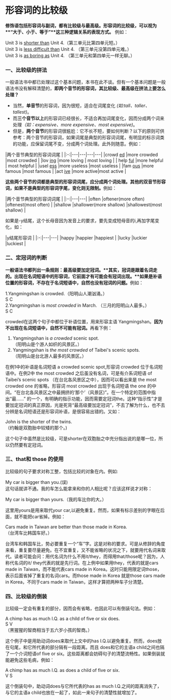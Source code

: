# 形容词的比较级

<b>**修饰语包括形容词与副词，都有比较级与最高级**。形容词的比较级，可以视为**“大于、小于、等于”**这三种逻辑关系的表现方式。</b> 例如：  
>  
Unit 3 is <u>shorter than</u> Unit 4.（第三单元比第四单元短。）  
Unit 3 is <u>less difficult than</u> Unit 4. （第三单元没第四单元难。）  
Unit 3 is <u>as boring as</u> Unit 4. （第三单元和第四单元一样无聊。）  


### 一、比较级的拼法


一般语法书中都已处理过这个基本问题，本书在此不谈。但有一个基本问题是一般语法书没有解释清楚的，<b>即两个音节的形容词，其比较级、最高级在拼法上要怎么处理？</b>  
- 当然，**单音节**的形容词，因为很短，适合在词尾变化<em> (如:tall、taller、tallest)</em>。  
- 而**三个音节以上**的形容词已经很长，不适合再加词尾变化，因而分成两个词来处理<em>（如：expensive、more expensive、most expensive)</em>。  
- 但是，**两个音节**的形容词很尴尬：它不长不短，要如何判断？以下的原则可供参考：两个音节的形容词，如果词尾是典型的形容词词尾，有明显的标示词类的功能，应保留词尾不变，分成两个词处理。此外则随意。例如：  

|两个音节典型的形容词词尾             |
|:-:|---|---|---|---|
|crowd <u>ed</u>  |more crowded   |most crowded  |
|lov <u>ing</u>   |more loving   | most loving   |
| help <u>ful</u>  |more helpful   | most helpful   |
|usel <u>ess</u>   |more useless   |most useless   |
|fam <u>ous</u>   |more famous   |most famous   |
|act <u>ive</u>   |more active|most active   |

<b>这些两个音节的词都是典型的形容词词尾，应分成两个词处理。其他的双音节形容词，如果不是典型的形容词字尾，变化则无限制。</b>例如：  

|两个音节典型的形容词词尾     |
|:-:|---|---|
|often   |oftener(more often)   |oftenest(most often)   |
|shallow   |shallower(more shallow)   |shallowest(most shallow)   |

如果是-y结尾，这个长母音因为发音上的要求，要先变成短母音的i,再加字尾变化，如：  

|y结尾形容词   |
|:-:|---|---|
|happy   |happier   |happiest   |
|lucky   |luckier   |luckiest   |


### 二、定冠词的判断


<b>一般语法书都列出一条规则：最高级要加定冠词。**其实，冠词是跟着名词走的。出现在名词短语中的形容词，它前面才有可能会有冠词出现。**如果是补语位置的形容词，不存在于名词短语中，自然也没有冠词的问题。</b>例如：  
>  
1.Yangmingshan is crowded.（阳明山人潮汹涌。）  
S C  
2.Yangmingshan is <em>most crowded</em> in March. （三月的阳明山人最多。）  
S C  

crowded在这两个句子中都位于补语位置，用来形容主语 Yangmingshan。<b>因为不出现在名词短语中，自然不可能有冠词。</b>再看下例：    
>  
1. Yangmingshan is <em>a crowded</em> scenic spot.  
（阳明山是个游人如织的风景区。）  
2. Yangmingshan is <em>the most crowded</em> of Taibei's scenic spots.  
（阳明山是台北游人最多的风景区。）  

在例1中的补语是名词短语 a crowded scenic spot,形容词 crowded 位于名词短语中。在例2中 the most crowded 之后虽没有名词，可是有介系词短语 of Taibei’s scenic spots （在台北各风景区之中），因而可以看出来是 the most crowded one 的省略，形容词 most crowded 出现于名词短语 the one 的中间。“在台北各风景区之中最拥挤的‘那个’（风景区)”。在一个特定的范围中指出“最……” 的一个，有明确的指示功能，因而需要定冠词the。这种“指示性”才是要加定冠词的真正原因，光是死背“最高级要加定冠词”，不去了解为什么，也不去分辨是名词短语还是形容词补语，是很容易出错的。又如：  
>  
John is the shorter of the twins.  
（约翰是双胞胎中较矮的那个。)  

这个句子中虽然是比较级，可是shorter在双胞胎之中充分指出说的是哪一位，所以仍然要有定冠词。

### 三、that和 those 的使用


比较级的句子要求对称工整，包括比较的对象在内。例如:  
>  
My car is bigger than you.(误)  
这句话就讲不通。我的车怎么能拿来和你的人相比呢？应该这样说才对称：  
>  
My car is bigger than yours.（我的车比你的大。）  

这里用yours是用来取代your car,以避免重复。然而，如果有标示差别的字眼在后面，就不能把car省掉。例如：  
>  
Cars made in Taiwan are better than those made in Korea.  
（台湾车比韩国车好。）  

台湾车和韩国车比，势必要重复一个“车”字。这是对称的要求。可是从修辞的角度来看，重复要尽量避免。在不宜重复，又不能省略的状况之下，就要用代名词来取代。读者可能会问：用代名词为什么不用it/they，而得用that/those呢？因为，人称代名词的it/ they代表的就是先行词。在上例中如果用they，代表的就是cars made in Taiwan，而不能代表cars made in Korea。这时只能用限定词those，表示后面省掉了重复的名词cars。而those made in Korea 就是those cars made in Korea，不同于cars made in Taiwan，这样才算把两种车子分清楚。

### 四、比较级的倒装


比较级一定会有重复的部分，因而会有省略，也因此可以有倒装句法。例如：   
>  
A chimp has as much I.Q. as a child of five or six does.  
S V  
（黑猩猩的智商相当于五六岁小孩的智商。）  

这个例子中是用助动词does来取代上文中的has I.Q.以避免重复。然而，does放在句尾，和它所代表的部分隔有一段距离。而且 does和它的主语a child之间也隔了一个介词短语of five or six。这些距离都会妨碍句子的清楚流畅性。如果倒装就能避免这些毛病，例如：  
>  
A chimp has as much I.Q. as does a child of five or six.  
V S  

这个倒装句中，助动词does与它所代表的has as much I.Q.之间的距离消失了，与它的主语a child也放在一起了，如此一来句子的清楚性就增加了。  

